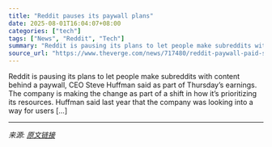 ```yaml
---
title: "Reddit pauses its paywall plans"
date: 2025-08-01T16:04:07+08:00
categories: ["tech"]
tags: ["News", "Reddit", "Tech"]
summary: "Reddit is pausing its plans to let people make subreddits with content behind a paywall, CEO Steve Huffman said as part of Thursday’s earnings. The company is making the change as part of a shift in h"
source_url: "https://www.theverge.com/news/717480/reddit-paywall-paid-subreddits-plans-earnings-steve-huffman-spez"
---
```


Reddit is pausing its plans to let people make subreddits with content behind a paywall, CEO Steve Huffman said as part of Thursday’s earnings. The company is making the change as part of a shift in how it’s prioritizing its resources. Huffman said last year that the company was looking into a way for users [&#8230;]

---

*来源: [原文链接](https://www.theverge.com/news/717480/reddit-paywall-paid-subreddits-plans-earnings-steve-huffman-spez)*
